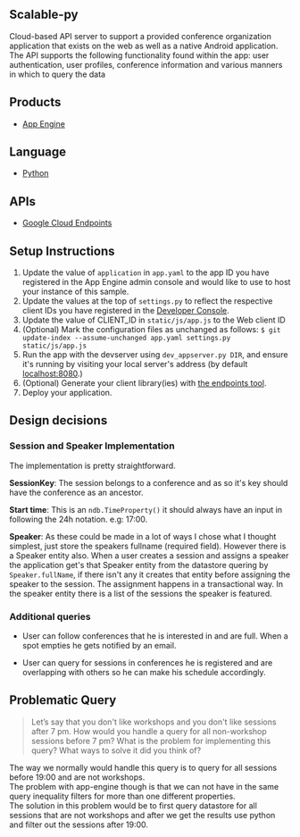 ## Scalable-py

Cloud-based API server to support a provided conference organization application that exists on the web as well as a native Android application. The API supports the following functionality found within the app: user authentication, user profiles, conference information and various manners in which to query the data

## Products
- [App Engine][1]

## Language
- [Python][2]

## APIs
- [Google Cloud Endpoints][3]

## Setup Instructions
1. Update the value of `application` in `app.yaml` to the app ID you
   have registered in the App Engine admin console and would like to use to host
   your instance of this sample.
1. Update the values at the top of `settings.py` to
   reflect the respective client IDs you have registered in the
   [Developer Console][4].
1. Update the value of CLIENT_ID in `static/js/app.js` to the Web client ID
1. (Optional) Mark the configuration files as unchanged as follows:
   `$ git update-index --assume-unchanged app.yaml settings.py static/js/app.js`
1. Run the app with the devserver using `dev_appserver.py DIR`, and ensure it's running by visiting your local server's address (by default [localhost:8080][5].)
1. (Optional) Generate your client library(ies) with [the endpoints tool][6].
1. Deploy your application.

## Design decisions

### Session and Speaker Implementation

The implementation is pretty straightforward.

**SessionKey**: The session belongs to a conference and as so it's key should have the conference as an ancestor.

**Start time**: This is an `ndb.TimeProperty()` it should always have an input in following the 24h notation. e.g: 17:00.

**Speaker**: As these could be made in a lot of ways I chose what I thought  simplest, just store the speakers fullname (required field). However there is a Speaker entity also.
When a user creates a session and assigns a speaker the application get's that Speaker entity from the datastore quering by `Speaker.fullName`, if there isn't any it creates that entity before assigning the speaker to the session. The assignment happens in a transactional way.
In the speaker entity there is a list of the sessions the speaker is featured.

### Additional queries

- User can follow conferences that he is interested in and are full.
When a spot empties he gets notified by an email.

- User can query for sessions in conferences he is registered and are overlapping with others so he can make his schedule accordingly.


## Problematic Query

>Let’s say that you don't like workshops and you don't like sessions after 7 pm. How would you handle a query for all non-workshop sessions before 7 pm? What is the problem for implementing this query? What ways to solve it did you think of?

The way we normally would handle this query is to query for all sessions before 19:00 and are not workshops.  
The problem with app-engine though is that we can not have in the same query inequality filters for more than one different properties.  
The solution in this problem would be to first query datastore for all sessions that are not workshops and after we get the results use python and filter out the sessions after 19:00.


[1]: https://developers.google.com/appengine
[2]: http://python.org
[3]: https://developers.google.com/appengine/docs/python/endpoints/
[4]: https://console.developers.google.com/
[5]: https://localhost:8080/
[6]: https://developers.google.com/appengine/docs/python/endpoints/endpoints_tool
